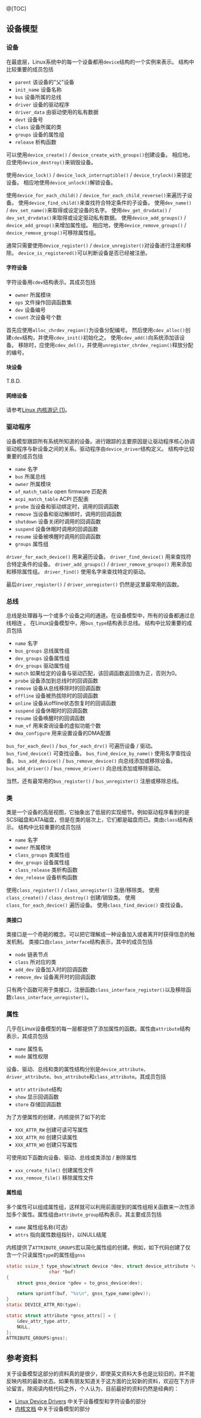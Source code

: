 @[TOC]
## 设备模型
### 设备
在最底层，Linux系统中的每一个设备都用`device`结构的一个实例来表示。
结构中比较重要的成员包括
- `parent` 该设备的"父"设备
- `init_name` 设备名称
- `bus` 设备所属的总线
- `driver` 设备的驱动程序
- `driver_data` 由驱动使用的私有数据
- `devt` 设备号
- `class` 设备所属的类
- `groups` 设备的属性组
- `release` 析构函数

可以使用`device_create()` / `device_create_with_groups()`创建设备。
相应地，应使用`device_destroy()`来销毁设备。

使用`device_lock()` / `device_lock_interruptible()` / `device_trylock()`来锁定设备。
相应地使用`device_unlock()`解锁设备。

使用`device_for_each_child()` / `device_for_each_child_reverse()`来遍历子设备。
使用`device_find_child()`来查找符合特定条件的子设备。
使用`dev_name()` / `dev_set_name()`来取得或设定设备的名字。
使用`dev_get_drvdata()` / `dev_set_drvdata()`来取得或设定驱动私有数据。
使用`device_add_groups()` / `device_add_group()`来增加属性组。
相应地，使用`device_remove_groups()` / `device_remove_group()`可移除属性组。

通常只需要使用`device_register()` / `device_unregister()`对设备进行注册和移除。
`device_is_registered()`可以判断设备是否已经被注册。

#### 字符设备
字符设备用`cdev`结构表示。其成员包括
- `owner` 所属模块
- `ops` 文件操作回调函数集
- `dev` 设备编号
- `count` 次设备号个数

首先应使用`alloc_chrdev_region()`为设备分配编号。
然后使用`cdev_alloc()`创建`cdev`结构，并使用`cdev_init()`初始化之。
使用`cdev_add()`向系统添加该设备。
移除时，应使用`cdev_del()`，并使用`unregister_chrdev_region()`释放分配的编号。

#### 块设备
T.B.D.
#### 网络设备
请参考[Linux 内核游记 (1)](https://blog.csdn.net/weixin_41871524/article/details/89477547)。
### 驱动程序
设备模型跟踪所有系统所知道的设备。进行跟踪的主要原因是让驱动程序核心协调驱动程序与新设备之间的关系。驱动程序由`device_driver`结构定义。
结构中比较重要的成员包括
- `name` 名字
- `bus` 所属总线
- `owner` 所属模块
- `of_match_table` open firmware 匹配表
- `acpi_match_table` ACPI 匹配表
- `probe` 当设备和驱动绑定时，调用的回调函数
- `remove` 当设备和驱动解绑时，调用的回调函数
- `shutdown` 设备关闭时调用的回调函数
- `suspend` 设备休眠时调用的回调函数
- `resume` 设备被唤醒时调用的回调函数
- `groups` 属性组

`driver_for_each_device()` 用来遍历设备。
`driver_find_device()` 用来查找符合特定条件的设备。
`driver_add_groups()` / `driver_remove_groups()` 用来添加和移除属性组。
`driver_find()` 使用名字来查找特定的驱动。

最后`driver_register()` / `driver_unregister()` 仍然是这里最常用的函数。

### 总线
总线是处理器与一个或多个设备之间的通道。在设备模型中，所有的设备都通过总线相连 。
在Linux设备模型中，用`bus_type`结构表示总线。
结构中比较重要的成员包括
- `name` 名字
- `bus_groups` 总线属性组
- `dev_groups` 设备属性组
- `drv_groups` 驱动属性组
- `match` 如果给定的设备与驱动匹配，该回调函数返回值为正，否则为0。
- `probe` 设备添加到总线时的回调函数
- `remove` 设备从总线移除时的回调函数
- `offline` 设备被热拔除时的回调函数
- `online` 设备从offline状态恢复时的回调函数
- `suspend` 设备休眠时的回调函数
- `resume` 设备唤醒时的回调函数
- `num_vf` 用来查询设备的虚拟功能个数
- `dma_configure` 用来设置设备的DMA配置

`bus_for_each_dev()` / `bus_for_each_drv()` 可遍历设备 / 驱动。
`bus_find_device()` 可查找设备。
`bus_find_device_by_name()` 使用名字查找设备。
`bus_add_device()` / `bus_remove_device()` 向总线添加或移除设备。
`bus_add_driver()` / `bus_remove_driver()` 向总线添加或移除驱动。

当然，还有最常用的`bus_register()` / `bus_unregister()` 注册或移除总线。

### 类
类是一个设备的高层视图，它抽象出了低层的实现细节。例如驱动程序看到的是SCSI磁盘和ATA磁盘，但是在类的层次上，它们都是磁盘而已。类由`class`结构表示。
结构中比较重要的成员包括
- `name` 名字
- `owner` 所属模块
- `class_groups` 类属性组
- `dev_groups` 设备属性组
- `class_release` 类析构函数
- `dev_release` 设备析构函数

使用`class_register()` / `class_unregister()` 注册/移除类。
使用`class_create()` / `class_destroy()` 创建/销毁类。
使用`class_for_each_device()` 遍历设备。
使用`class_find_device()` 查找设备。

#### 类接口
类接口是一个奇葩的概念。可以把它理解成一种设备加入或者离开时获得信息的触发机制。
类接口由`class_interface`结构表示，其中的成员包括
- `node` 链表节点
- `class` 所对应的类
- `add_dev` 设备加入时的回调函数
- `remove_dev` 设备离开时的回调函数

只有两个函数可用于类接口，注册函数`class_interface_register()`以及移除函数`class_interface_unregister()`。

### 属性
几乎在Linux设备模型的每一层都提供了添加属性的函数。属性由`attribute`结构表示，其成员包括
- `name` 属性名
- `mode` 属性权限

设备、驱动、总线和类的属性结构分别是`device_attribute`、`driver_attribute`、`bus_attribute`和`class_attribute`。其成员包括
- `attr` `attribute`结构
- `show` 显示回调函数
- `store` 存储回调函数

为了方便属性的创建，内核提供了如下的宏
- `XXX_ATTR_RW` 创建可读可写属性
- `XXX_ATTR_RO` 创建只读属性
- `XXX_ATTR_WO` 创建只写属性

可使用如下函数向设备、驱动、总线或类添加 / 删除属性
- `xxx_create_file()` 创建属性文件
- `xxx_remove_file()` 移除属性文件

#### 属性组
多个属性可以组成属性组，这样就可以利用前面提到的属性组相关函数来一次性添加多个属性。属性组由`attribute_group`结构表示。其主要成员包括
- `name` 属性组名称(可选)
- `attrs` 指向属性数组指针，以NULL结尾

内核提供了`ATTRIBUTE_GROUPS`宏以简化属性组的创建。例如，如下代码创建了仅含一个只读属性`type`的属性组`gnss`
```c
static ssize_t type_show(struct device *dev, struct device_attribute *attr,
				char *buf)
{
	struct gnss_device *gdev = to_gnss_device(dev);

	return sprintf(buf, "%s\n", gnss_type_name(gdev));
}
static DEVICE_ATTR_RO(type);

static struct attribute *gnss_attrs[] = {
	&dev_attr_type.attr,
	NULL,
};
ATTRIBUTE_GROUPS(gnss);
```
## 参考资料
关于设备模型这部分的资料真的是很少，即使英文资料大多也是比较旧的，并不能反映内核的最新状态。如果有朋友知道关于这方面的比较新的资料，欢迎在下方评论留言。除阅读内核代码之外，个人认为，目前最好的资料仍然是经典的：
- [Linux Device Drivers](https://lwn.net/Kernel/LDD3/) 中关于设备模型和字符设备的部分
- [内核文档](https://github.com/torvalds/linux/blob/master/Documentation/driver-model) 中关于设备模型的部分